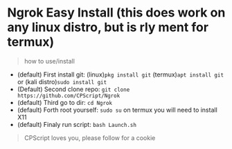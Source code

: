 # Ngrok Easy Install (this does work on any linux distro, but is rly ment for termux)
> how to use/install

* (default) First install git: (linux)`pkg install git` (termux)`apt install git` or (kali distro)`sudo install git`
* (Default) Second clone repo: `git clone https://github.com/CPScript/Ngrok`
* (default) Third go to dir:   `cd Ngrok`
* (default) Forth root yourself: `sudo su` on termux you will need to install X11
* (default) Finaly run script: `bash Launch.sh `

> CPScript loves you, please follow for a cookie
